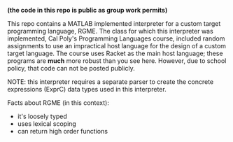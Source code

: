 **(the code in this repo is public as group work permits)**

This repo contains a MATLAB implemented interpreter for a custom target programming language, RGME. The class for which this interpreter was implemented, Cal Poly's Programming Languages course, included random assignments to use an impractical host language for the design of a custom target language. The course uses Racket as the main host language; these programs are **much** more robust than you see here. However, due to school policy, that code can not be posted publicly.

NOTE: this interpreter requires a separate parser to create the concrete expressions (ExprC) data types used in this interpreter. 

Facts about RGME (in this context):
- it's loosely typed
- uses lexical scoping
- can return high order functions
